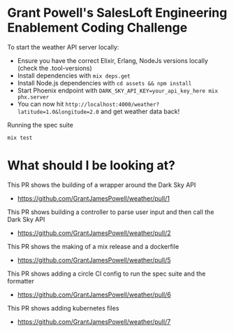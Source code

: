 # Grant Powell's SalesLoft Engineering Enablement Coding Challenge

To start the weather API server locally:

  * Ensure you have the correct Elixir, Erlang, NodeJs versions locally (check the .tool-versions)
  * Install dependencies with `mix deps.get`
  * Install Node.js dependencies with `cd assets && npm install`
  * Start Phoenix endpoint with `DARK_SKY_API_KEY=your_api_key_here mix phx.server`
  * You can now hit `http://localhost:4000/weather?latitude=1.0&longitude=2.0` and get weather data back!

Running the spec suite

`mix test`

# What should I be looking at?

This PR shows the building of a wrapper around the Dark Sky API
  - https://github.com/GrantJamesPowell/weather/pull/1

This PR shows building a controller to parse user input and then call the Dark Sky API
  - https://github.com/GrantJamesPowell/weather/pull/2

This PR shows the making of a mix release and a dockerfile
  - https://github.com/GrantJamesPowell/weather/pull/5

This PR shows adding a circle CI config to run the spec suite and the formatter
  - https://github.com/GrantJamesPowell/weather/pull/6

This PR shows adding kubernetes files
  - https://github.com/GrantJamesPowell/weather/pull/7
